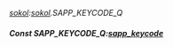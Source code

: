 _[sokol](../../modules/sokol/sokol-module.md):[sokol](../../modules/sokol/sokol-module.md).SAPP\_KEYCODE\_Q_
##### Const SAPP\_KEYCODE\_Q:[sapp_keycode](../../modules/sokol/sokol-sapp_keycode.md)
